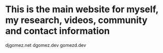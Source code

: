 # This is the main website for myself, my research, videos, community and contact information

djgomez.net
dgomez.dev
gomezd.dev
